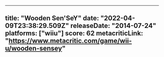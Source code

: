 
---
title: "Wooden Sen'SeY"
date: "2022-04-09T23:38:29.509Z"
releaseDate: "2014-07-24"
platforms: ["wiiu"]
score: 62
metacriticLink: "https://www.metacritic.com/game/wii-u/wooden-sensey"
---
